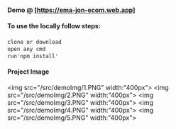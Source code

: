 #### Demo @ [https://ema-jon-ecom.web.app]

#### To use the locally follow steps:
  
```
clone or download 
open any cmd
run'npm install'
```
#### Project Image
<img src="/src/demoImg/1.PNG" width:"400px">
<img src="/src/demoImg/2.PNG" width:"400px">
<img src="/src/demoImg/3.PNG" width:"400px">
<img src="/src/demoImg/4.PNG" width:"400px">
<img src="/src/demoImg/5.PNG" width:"400px">
